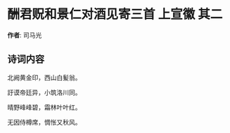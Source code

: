 # 酬君贶和景仁对酒见寄三首 上宣徽 其二

**作者**: 司马光

## 诗词内容

北阙黄金印，西山白髪翁。

訏谟帝廷异，小筑洛川同。

晴野峰峰碧，霜林叶叶红。

无因侍樽席，惆怅又秋风。

